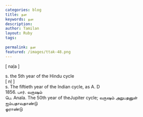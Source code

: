 ```yaml
---
categories: blog
title: நள
keywords: நள
description: 
author: Tamilan
layout: Ruby
tags: 
 
permalink: நள
featured: /images/ttak-48.png
---
```

  
[ naḷa ]  
  
s. the 5th year of the Hindu cycle  
[ nḷ ]  
s. The fiftieth year of the Indian cycle, as A. D  
1856. பார். வருஷம்  
பெ. Anala. The 50th year of theJupiter cycle; வருஷம் அறுபதனுள் ஐம்பதாவதாண்டு  
ஓராண்டு
